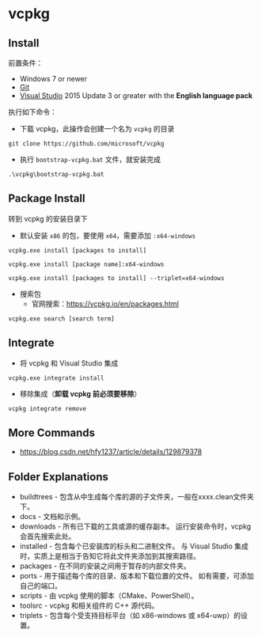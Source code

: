 # vcpkg

## Install

前置条件：

- Windows 7 or newer
- [Git](https://git-scm.com/downloads)
- [Visual Studio](https://visualstudio.microsoft.com/) 2015 Update 3 or greater with the **English language pack**

执行如下命令：

- 下载 vcpkg，此操作会创建一个名为 `vcpkg` 的目录

```
git clone https://github.com/microsoft/vcpkg
```

- 执行 `bootstrap-vcpkg.bat` 文件，就安装完成

```
.\vcpkg\bootstrap-vcpkg.bat
```

## Package Install

转到 vcpkg 的安装目录下

- 默认安装 `x86` 的包，要使用 `x64`，需要添加 `:x64-windows`

```
vcpkg.exe install [packages to install]
```

```
vcpkg.exe install [package name]:x64-windows
```

```
vcpkg.exe install [packages to install] --triplet=x64-windows
```

- 搜索包
    - 官网搜索：https://vcpkg.io/en/packages.html

```
vcpkg.exe search [search term]
```

## Integrate

- 将 vcpkg 和 Visual Studio 集成

```
vcpkg.exe integrate install
```

- 移除集成（**卸载 vcpkg 前必须要移除**）

```
vcpkg integrate remove
```

## More Commands

- https://blog.csdn.net/hfy1237/article/details/129879378

## Folder Explanations

- buildtrees - 包含从中生成每个库的源的子文件夹，一般在xxxx.clean文件夹下。
- docs - 文档和示例。
- downloads - 所有已下载的工具或源的缓存副本。 运行安装命令时，vcpkg 会首先搜索此处。
- installed - 包含每个已安装库的标头和二进制文件。 与 Visual Studio 集成时，实质上是相当于告知它将此文件夹添加到其搜索路径。
- packages - 在不同的安装之间用于暂存的内部文件夹。
- ports - 用于描述每个库的目录、版本和下载位置的文件。 如有需要，可添加自己的端口。
- scripts - 由 vcpkg 使用的脚本（CMake、PowerShell）。
- toolsrc - vcpkg 和相关组件的 C++ 源代码。
- triplets - 包含每个受支持目标平台（如 x86-windows 或 x64-uwp）的设置。
    